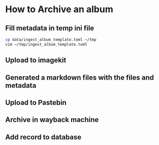 # How to Archive an album

## Fill metadata in temp ini file

```bash
cp data/ingest_album_template.toml ~/tmp
vim ~/tmp/ingest_album_template.toml
```

## Upload to imagekit

## Generated a markdown files with the files and metadata

## Upload to Pastebin

## Archive in wayback machine

## Add record to database